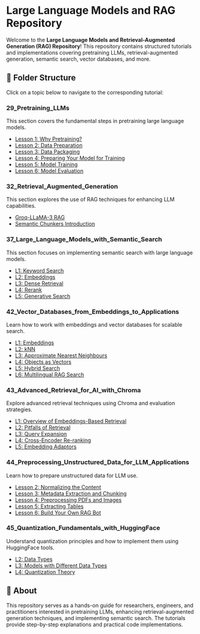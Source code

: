 # Large Language Models and RAG Repository

Welcome to the **Large Language Models and Retrieval-Augmented Generation (RAG) Repository**! This repository contains structured tutorials and implementations covering pretraining LLMs, retrieval-augmented generation, semantic search, vector databases, and more.

## 📂 Folder Structure
Click on a topic below to navigate to the corresponding tutorial:

### **29_Pretraining_LLMs**
This section covers the fundamental steps in pretraining large language models.
- [Lesson 1: Why Pretraining?](./29_Pretraining_LLMs/Lesson_1.ipynb)
- [Lesson 2: Data Preparation](./29_Pretraining_LLMs/Lesson_2.ipynb)
- [Lesson 3: Data Packaging](./29_Pretraining_LLMs/Lesson_3.ipynb)
- [Lesson 4: Preparing Your Model for Training](./29_Pretraining_LLMs/Lesson_4.ipynb)
- [Lesson 5: Model Training](./29_Pretraining_LLMs/Lesson_5.ipynb)
- [Lesson 6: Model Evaluation](./29_Pretraining_LLMs/Lesson_6.ipynb)

### **32_Retrieval_Augmented_Generation**
This section explores the use of RAG techniques for enhancing LLM capabilities.
- [Groq-LLaMA-3 RAG](./32_Retrieval_Augmented_Generation/1-groq-llama-3-rag.ipynb)
- [Semantic Chunkers Introduction](./32_Retrieval_Augmented_Generation/2-semantic-chunkers-intro)

### **37_Large_Language_Models_with_Semantic_Search**
This section focuses on implementing semantic search with large language models.
- [L1: Keyword Search](./37_Large_Language_Models_with_Semantic_Search/L1/L1-Keyword_Search.ipynb)
- [L2: Embeddings](./37_Large_Language_Models_with_Semantic_Search/L2/L2-Embeddings.ipynb)
- [L3: Dense Retrieval](./37_Large_Language_Models_with_Semantic_Search/L3/L3-Dense_Retrieval.ipynb)
- [L4: Rerank](./37_Large_Language_Models_with_Semantic_Search/L4/L4-Rerank.ipynb)
- [L5: Generative Search](./37_Large_Language_Models_with_Semantic_Search/L5/L5-Generative_Search.ipynb)

### **42_Vector_Databases_from_Embeddings_to_Applications**
Learn how to work with embeddings and vector databases for scalable search.
- [L1: Embeddings](./42_Vector_Databases_from_Embeddings_to_Applications/L1_Embeddings.ipynb)
- [L2: kNN](./42_Vector_Databases_from_Embeddings_to_Applications/L2_kNN.ipynb)
- [L3: Approximate Nearest Neighbours](./42_Vector_Databases_from_Embeddings_to_Applications/L3_approximate_nearest_neighbours.ipynb)
- [L4: Objects as Vectors](./42_Vector_Databases_from_Embeddings_to_Applications/L4_Objects_Vectors.ipynb)
- [L5: Hybrid Search](./42_Vector_Databases_from_Embeddings_to_Applications/L5_HybridSearch.ipynb)
- [L6: Multilingual RAG Search](./42_Vector_Databases_from_Embeddings_to_Applications/L6_Multilingual_RAG_Search.ipynb)

### **43_Advanced_Retrieval_for_AI_with_Chroma**
Explore advanced retrieval techniques using Chroma and evaluation strategies.
- [L1: Overview of Embeddings-Based Retrieval](./43_Advanced_Retrieval_for_AI_with_Chroma/L1/L1-overview-of-embeddings-based-retrieval.ipynb)
- [L2: Pitfalls of Retrieval](./43_Advanced_Retrieval_for_AI_with_Chroma/L2/L2-pitfalls-of-retrieval.ipynb)
- [L3: Query Expansion](./43_Advanced_Retrieval_for_AI_with_Chroma/l3/L3-query-expansion.ipynb)
- [L4: Cross-Encoder Re-ranking](./43_Advanced_Retrieval_for_AI_with_Chroma/L4/L4-Cross-encoder-re-ranking.ipynb)
- [L5: Embedding Adaptors](./43_Advanced_Retrieval_for_AI_with_Chroma/L5/L5-embedding-adaptors.ipynb)

### **44_Preprocessing_Unstructured_Data_for_LLM_Applications**
Learn how to prepare unstructured data for LLM use.
- [Lesson 2: Normalizing the Content](./44_Preprocessing_Unstructured_Data_for_LLM_Applications/Lesson_2_Normalizing_the_Content.ipynb)
- [Lesson 3: Metadata Extraction and Chunking](./44_Preprocessing_Unstructured_Data_for_LLM_Applications/Lesson_3_Metadata_Extraction_and_Chunking.ipynb)
- [Lesson 4: Preprocessing PDFs and Images](./44_Preprocessing_Unstructured_Data_for_LLM_Applications/Lesson_4_Preprocessing_PDFs_and_Images.ipynb)
- [Lesson 5: Extracting Tables](./44_Preprocessing_Unstructured_Data_for_LLM_Applications/Lesson_5_Extracting_Tables.ipynb)
- [Lesson 6: Build Your Own RAG Bot](./44_Preprocessing_Unstructured_Data_for_LLM_Applications/Lesson_6_Build_Your_Own_RAG_Bot.ipynb)

### **45_Quantization_Fundamentals_with_HuggingFace**
Understand quantization principles and how to implement them using HuggingFace tools.
- [L2: Data Types](./45_Quantization_Fundamentals_with_HuggingFace/L2/L2_data_types.ipynb)
- [L3: Models with Different Data Types](./45_Quantization_Fundamentals_with_HuggingFace/L3/L3_models_with_different_data_types.ipynb)
- [L4: Quantization Theory](./45_Quantization_Fundamentals_with_HuggingFace/L4/L4_quantization_theory.ipynb)

## 📌 About
This repository serves as a hands-on guide for researchers, engineers, and practitioners interested in pretraining LLMs, enhancing retrieval-augmented generation techniques, and implementing semantic search. The tutorials provide step-by-step explanations and practical code implementations.

